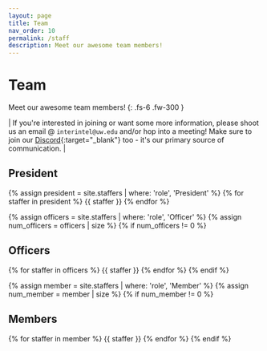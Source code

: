 ```yaml
---
layout: page
title: Team
nav_order: 10
permalink: /staff
description: Meet our awesome team members!
---
```


# Team

Meet our awesome team members!
{: .fs-6 .fw-300 }

| If you're interested in joining or want some more information, please shoot us an email @ `interintel@uw.edu` and/or hop into a meeting! Make sure to join our [Discord](https://discord.gg/DZuyeyVHVV){:target="_blank"} too - it's our primary source of communication. |

## President

{% assign president = site.staffers | where: 'role', 'President' %}
{% for staffer in president %}
{{ staffer }}
{% endfor %}

{% assign officers = site.staffers | where: 'role', 'Officer' %}
{% assign num_officers = officers | size %}
{% if num_officers != 0 %}

## Officers

{% for staffer in officers %}
{{ staffer }}
{% endfor %}
{% endif %}

{% assign member = site.staffers | where: 'role', 'Member' %}
{% assign num_member = member | size %}
{% if num_member != 0 %}

## Members

{% for staffer in member %}
{{ staffer }}
{% endfor %}
{% endif %}
